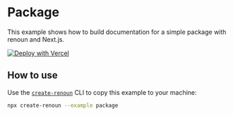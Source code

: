 # Package

This example shows how to build documentation for a simple package with renoun and Next.js.

[![Deploy with Vercel](https://vercel.com/button)](https://vercel.com/new/clone?repository-url=https://github.com/souporserious/renoun/tree/main/examples/package&project-name=renoun-package&repository-name=renoun-package)

## How to use

Use the [`create-renoun`](https://github.com/souporserious/renoun/tree/main/packages/create-renoun) CLI to copy this example to your machine:

```bash
npx create-renoun --example package
```
